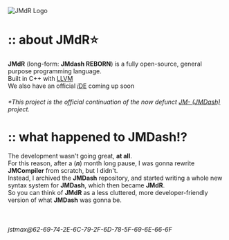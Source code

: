 ![JMdR Logo](https://github.com/user-attachments/assets/1e5e4917-bf34-4581-b288-b43c1838c819)

# :: about JMdR⭐
**JMdR** (long-form: **JMdash REBORN**) is a fully open-source, general purpose programming language. \
Built in C++ with [LLVM](https://llvm.org) \
We also have an official [*i*DE](https://github.com/jstmaxlol/myatezhDE) coming up soon
###### *This project is the official continuation of the now defunct [JM- (JMDash)](https://github.com/jmdash-devs/jmdash) project.

<!-- ## :: [JMdR's documentation]( # ) -->

# :: what happened to JMDash⁉️
The development wasn't going great, **at all**. \
For this reason, after a (***n***) month long pause, I was gonna rewrite **JMCompiler** from scratch, but I didn't. \
Instead, I archived the **JMDash** repository, and started writing a whole new syntax system for **JMDash**, which then became **JMdR**. \
So you can think of **JMdR** as a less cluttered, more developer-friendly version of what **JMDash** was gonna be.


&nbsp;
###### jstmax@62-69-74-2E-6C-79-2F-6D-78-5F-69-6E-66-6F
